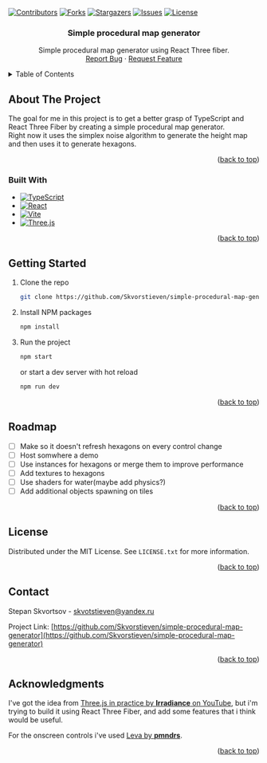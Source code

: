 <a name="readme-top"></a>

<!-- PROJECT SHIELDS -->
[![Contributors][contributors-shield]][contributors-url]
[![Forks][forks-shield]][forks-url]
[![Stargazers][stars-shield]][stars-url]
[![Issues][issues-shield]][issues-url]
[![License][license-shield]][license-url]

<h3 align="center">Simple procedural map generator</h3>

  <p align="center">
    Simple procedural map generator using React Three fiber.
    <br />
    <!-- <a href="https://github.com/Skvorstieven/simple-procedural-map-generator">View Demo</a> -->
    <!-- · -->
    <a href="https://github.com/Skvorstieven/simple-procedural-map-generator/issues">Report Bug</a>
    ·
    <a href="https://github.com/Skvorstieven/simple-procedural-map-generator/issues">Request Feature</a>
  </p>
</div>



<!-- TABLE OF CONTENTS -->
<details>
  <summary>Table of Contents</summary>
  <ol>
    <li>
      <a href="#about-the-project">About The Project</a>
      <ul>
        <li><a href="#built-with">Built With</a></li>
      </ul>
    </li>
    <li>
      <a href="#getting-started">Getting Started</a>
      <ul>
        <li><a href="#prerequisites">Prerequisites</a></li>
        <li><a href="#installation">Installation</a></li>
      </ul>
    </li>
    <!-- <li><a href="#usage">Usage</a></li> -->
    <li><a href="#roadmap">Roadmap</a></li>
    <!-- <li><a href="#contributing">Contributing</a></li> -->
    <li><a href="#license">License</a></li>
    <li><a href="#contact">Contact</a></li>
    <li><a href="#acknowledgments">Acknowledgments</a></li>
  </ol>
</details>



<!-- ABOUT THE PROJECT -->
## About The Project

The goal for me in this project is to get a better grasp of TypeScript and React Three Fiber by creating a simple procedural map generator.
<br />
Right now it uses the simplex noise algorithm to generate the height map and then uses it to generate hexagons.

<p align="right">(<a href="#readme-top">back to top</a>)</p>



### Built With

* [![TypeScript][TypeScript]][TypeScript-url]
* [![React][React.js]][React-url]
* [![Vite][Vite]][Vite-url]
* [![Three.js][Three.js]][Three-url]


<p align="right">(<a href="#readme-top">back to top</a>)</p>



<!-- GETTING STARTED -->
## Getting Started

1. Clone the repo
   ```sh
   git clone https://github.com/Skvorstieven/simple-procedural-map-generator.git
   ```
2. Install NPM packages
   ```sh
   npm install
   ```
3. Run the project
   ```sh
   npm start
   ```
   or start a dev server with hot reload
   ```sh
   npm run dev
   ```


<p align="right">(<a href="#readme-top">back to top</a>)</p>



<!-- USAGE EXAMPLES 
## Usage

Use this space to show useful examples of how a project can be used. Additional screenshots, code examples and demos work well in this space. You may also link to more resources.

_For more examples, please refer to the [Documentation](https://example.com)_

<p align="right">(<a href="#readme-top">back to top</a>)</p> -->



<!-- ROADMAP -->
## Roadmap

- [ ] Make so it doesn't refresh hexagons on every control change
- [ ] Host somwhere a demo
- [ ] Use instances for hexagons or merge them to improve performance
- [ ] Add textures to hexagons
- [ ] Use shaders for water(maybe add physics?)
- [ ] Add additional objects spawning on tiles

<!-- See the [open issues](https://github.com/Skvorstieven/simple-procedural-map-generator/issues) for a full list of proposed features (and known issues). -->

<p align="right">(<a href="#readme-top">back to top</a>)</p>



<!-- CONTRIBUTING
## Contributing

Contributions are what make the open source community such an amazing place to learn, inspire, and create. Any contributions you make are **greatly appreciated**.

If you have a suggestion that would make this better, please fork the repo and create a pull request. You can also simply open an issue with the tag "enhancement".
Don't forget to give the project a star! Thanks again!

1. Fork the Project
2. Create your Feature Branch (`git checkout -b feature/AmazingFeature`)
3. Commit your Changes (`git commit -m 'Add some AmazingFeature'`)
4. Push to the Branch (`git push origin feature/AmazingFeature`)
5. Open a Pull Request

<p align="right">(<a href="#readme-top">back to top</a>)</p> -->



<!-- LICENSE -->
## License

Distributed under the MIT License. See `LICENSE.txt` for more information.

<p align="right">(<a href="#readme-top">back to top</a>)</p>



<!-- CONTACT -->
## Contact

Stepan Skvortsov - skvotstieven@yandex.ru

Project Link: [https://github.com/Skvorstieven/simple-procedural-map-generator](https://github.com/Skvorstieven/simple-procedural-map-generator)

<p align="right">(<a href="#readme-top">back to top</a>)</p>



<!-- ACKNOWLEDGMENTS -->
## Acknowledgments

I've got the idea from [Three.js in practice by **Irradiance** on YouTube](https://www.youtube.com/watch?v=HsCYEA_UuZA&list=PLWP0narTpO8lAmalqspXgv-x1pq9CHnvR&pp=iAQB), but i'm trying to build it using React Three Fiber, and add some features that i think would be useful.

For the onscreen controls i've used [Leva by **pmndrs**](https://github.com/pmndrs/leva).

<p align="right">(<a href="#readme-top">back to top</a>)</p>



<!-- MARKDOWN LINKS & IMAGES -->
<!-- https://www.markdownguide.org/basic-syntax/#reference-style-links -->
[contributors-shield]: https://img.shields.io/github/contributors/Skvorstieven/simple-procedural-map-generator.svg?style=for-the-badge
[contributors-url]: https://github.com/Skvorstieven/simple-procedural-map-generator/graphs/contributors
[forks-shield]: https://img.shields.io/github/forks/Skvorstieven/simple-procedural-map-generator.svg?style=for-the-badge
[forks-url]: https://github.com/Skvorstieven/simple-procedural-map-generator/network/members
[stars-shield]: https://img.shields.io/github/stars/Skvorstieven/simple-procedural-map-generator.svg?style=for-the-badge
[stars-url]: https://github.com/Skvorstieven/simple-procedural-map-generator/stargazers
[issues-shield]: https://img.shields.io/github/issues/Skvorstieven/simple-procedural-map-generator.svg?style=for-the-badge
[issues-url]: https://github.com/Skvorstieven/simple-procedural-map-generator/issues
[license-shield]: https://img.shields.io/github/license/Skvorstieven/simple-procedural-map-generator.svg?style=for-the-badge
[license-url]: https://github.com/Skvorstieven/simple-procedural-map-generator/blob/main/LICENSE
[React.js]: https://img.shields.io/badge/React-20232A?style=for-the-badge&logo=react&logoColor=61DAFB
[React-url]: https://reactjs.org/
[Three.js]: https://img.shields.io/badge/threejs-black?style=for-the-badge&logo=three.js&logoColor=white
[Three-url]: https://threejs.org/
[Vite]: https://img.shields.io/badge/vite-%23646CFF.svg?style=for-the-badge&logo=vite&logoColor=white
[Vite-url]: https://vitejs.dev
[TypeScript]: https://img.shields.io/badge/TypeScript-007ACC?style=for-the-badge&logo=typescript&logoColor=white
[TypeScript-url]: https://www.typescriptlang.org